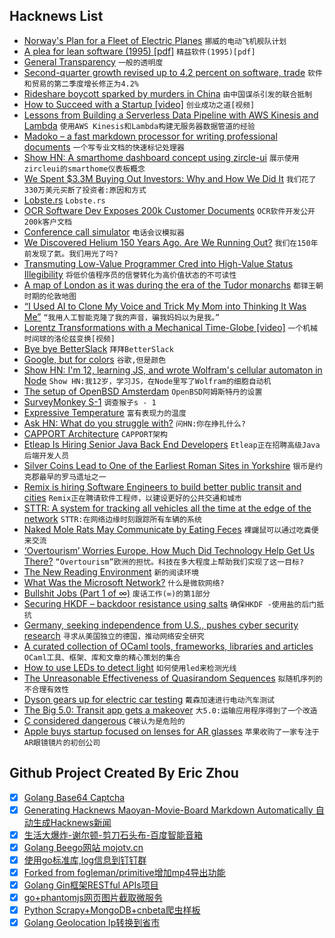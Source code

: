 ## Hacknews List


- [Norway&#39;s Plan for a Fleet of Electric Planes](http://www.bbc.com/future/story/20180814-norways-plan-for-a-fleet-of-electric-planes)  `挪威的电动飞机舰队计划`
- [A plea for lean software (1995) [pdf]](https://cr.yp.to/bib/1995/wirth.pdf)  `精益软件(1995)[pdf]`
- [General Transparency](http://www.certificate-transparency.org/general-transparency)  `一般的透明度`
- [Second-quarter growth revised up to 4.2 percent on software, trade](https://www.thegazette.com/subject/news/nation-and-world/second-quarter-growth-revised-up-to-42-percent-on-software-trade-20180829)  `软件和贸易的第二季度增长修正为4.2%`
- [Rideshare boycott sparked by murders in China](https://www.theatlantic.com/technology/archive/2018/08/didi-murder/568660/?single_page=true)  `由中国谋杀引发的联合抵制`
- [How to Succeed with a Startup [video]](https://blog.ycombinator.com/sam-altman-how-to-succeed-with-a-startup/)  `创业成功之道[视频]`
- [Lessons from Building a Serverless Data Pipeline with AWS Kinesis and Lambda](https://read.iopipe.com/lessons-from-building-a-serverless-data-pipeline-with-aws-kinesis-and-lambda-4d8cf0ebcbc9)  `使用AWS Kinesis和Lambda构建无服务器数据管道的经验`
- [Madoko – a fast markdown processor for writing professional documents](https://www.madoko.net)  `一个写专业文档的快速标记处理器`
- [Show HN: A smarthome dashboard concept using zircle-ui](https://github.com/zircleUI/smarthome-tutorial)  `展示使用zircleui的smarthome仪表板概念`
- [We Spent $3.3M Buying Out Investors: Why and How We Did It](https://open.buffer.com/buying-out-investors/)  `我们花了330万美元买断了投资者:原因和方式`
- [Lobste.rs](https://github.com/lobsters/lobsters)  `Lobste.rs`
- [OCR Software Dev Exposes 200k Customer Documents](https://www.bleepingcomputer.com/news/security/ocr-software-dev-exposes-200-000-customer-documents/)  `OCR软件开发公开200k客户文档`
- [Conference call simulator](http://conferencecall.biz/)  `电话会议模拟器`
- [We Discovered Helium 150 Years Ago. Are We Running Out?](https://www.nationalgeographic.com/science/2018/08/news-helium-mri-superconducting-markets-reserve-technology/)  `我们在150年前发现了氦。我们用光了吗?`
- [Transmuting Low-Value Programmer Cred into High-Value Status Illegibility](https://daedtech.com/transmuting-low-value-programmer-cred-into-high-value-status-lllegibility/)  `将低价值程序员的信誉转化为高价值状态的不可读性`
- [A map of London as it was during the era of the Tudor monarchs](https://www.ianvisits.co.uk/blog/2018/06/13/this-tudor-london-map-overlay-is-marvelous/)  `都铎王朝时期的伦敦地图`
- [“I Used AI to Clone My Voice and Trick My Mom into Thinking It Was Me”](https://www.buzzfeednews.com/article/charliewarzel/i-used-ai-to-clone-my-voice-and-trick-my-mom-into-thinking)  `“我用人工智能克隆了我的声音，骗我妈妈以为是我。”`
- [Lorentz Transformations with a Mechanical Time-Globe [video]](https://www.youtube.com/watch?v=Rh0pYtQG5wI)  `一个机械时间球的洛伦兹变换[视频]`
- [Bye bye BetterSlack](https://g3rv4.com/2018/08/bye-bye-betterslack)  `拜拜BetterSlack`
- [Google, but for colors](https://picular.co/)  `谷歌,但是颜色`
- [Show HN: I&#39;m 12, learning JS, and wrote Wolfram&#39;s cellular automaton in Node](https://bitbucket.org/liamilan/wolfram-cellular-automata)  `Show HN:我12岁，学习JS，在Node里写了Wolfram的细胞自动机`
- [The setup of OpenBSD Amsterdam](https://openbsd.amsterdam/setup.html)  `OpenBSD阿姆斯特丹的设置`
- [SurveyMonkey S-1](https://www.sec.gov/Archives/edgar/data/1739936/000119312518261892/d494258ds1.htm)  `调查猴子s - 1`
- [Expressive Temperature](https://www.robinsloan.com/expressive-temperature/)  `富有表现力的温度`
- [Ask HN: What do you struggle with?](item?id=17867109)  `问HN:你在挣扎什么?`
- [CAPPORT Architecture](https://datatracker.ietf.org/doc/draft-ietf-capport-architecture/)  `CAPPORT架构`
- [Etleap Is Hiring Senior Java Back End Developers](item?id=17872926)  `Etleap正在招聘高级Java后端开发人员`
- [Silver Coins Lead to One of the Earliest Roman Sites in Yorkshire](https://www.smithsonianmag.com/smart-news/silver-coins-lead-one-earliest-roman-sites-yorkshire-180970138/?no-ist)  `银币是约克郡最早的罗马遗址之一`
- [Remix is hiring Software Engineers to build better public transit and cities](https://jobs.lever.co/remix/85754b42-d084-4457-b9a6-4555332c3ee4?lever-origin=applied&amp;lever-source%5B%5D=hackernews)  `Remix正在聘请软件工程师，以建设更好的公共交通和城市`
- [STTR: A system for tracking all vehicles all the time at the edge of the network](https://blog.acolyer.org/2018/08/30/sttr-a-system-for-tracking-all-vehicles-all-the-time-at-the-edge-of-the-network/)  `STTR:在网络边缘时刻跟踪所有车辆的系统`
- [Naked Mole Rats May Communicate by Eating Feces](https://www.theatlantic.com/science/archive/2018/08/naked-mole-rats-eat-poop/568519/?single_page=true)  `裸鼹鼠可以通过吃粪便来交流`
- [‘Overtourism’ Worries Europe. How Much Did Technology Help Get Us There?](https://www.nytimes.com/2018/08/29/technology/technology-overtourism-europe.html)  `“Overtourism”欧洲的担忧。科技在多大程度上帮助我们实现了这一目标?`
- [The New Reading Environment](https://nplusonemag.com/issue-32/the-intellectual-situation/the-new-reading-environment/)  `新的阅读环境`
- [What Was the Microsoft Network?](http://www.codersnotes.com/notes/the-microsoft-network/)  `什么是微软网络?`
- [Bullshit Jobs (Part 1 of ∞)](http://slatestarcodex.com/2018/08/29/bullst-jobs-part-1-of-%E2%88%9E/)  `废话工作(∞)的第1部分`
- [Securing HKDF – backdoor resistance using salts](https://brycx.github.io/2018/08/27/securing-hkdf-against-backdoors.html)  `确保HKDF -使用盐的后门抵抗`
- [Germany, seeking independence from U.S., pushes cyber security research](https://www.reuters.com/article/us-germany-cyber/germany-seeking-independence-from-u-s-pushes-cyber-security-research-idUSKCN1LE1FX)  `寻求从美国独立的德国，推动网络安全研究`
- [A curated collection of OCaml tools, frameworks, libraries and articles](https://github.com/rizo/awesome-ocaml)  `OCaml工具、框架、库和文章的精心策划的集合`
- [How to use LEDs to detect light](https://makezine.com/projects/make-36-boards/how-to-use-leds-to-detect-light/)  `如何使用led来检测光线`
- [The Unreasonable Effectiveness  of Quasirandom Sequences](http://extremelearning.com.au/unreasonable-effectiveness-of-quasirandom-sequences/)  `拟随机序列的不合理有效性`
- [Dyson gears up for electric car testing](https://www.bbc.co.uk/news/business-45345778)  `戴森加速进行电动汽车测试`
- [The Big 5.0: Transit app gets a makeover](https://medium.com/@transitapp/the-big-5-0-transit-gets-a-makeover-eb169ecee240)  `大5.0:运输应用程序得到了一个改造`
- [C considered dangerous](https://lwn.net/SubscriberLink/763641/c9a04da2a33af0a3/)  `C被认为是危险的`
- [Apple buys startup focused on lenses for AR glasses](https://www.reuters.com/article/us-apple-tech/apple-buys-startup-focused-on-lenses-for-ar-glasses-idUSKCN1LE2VS)  `苹果收购了一家专注于AR眼镜镜片的初创公司`

## Github Project Created By Eric Zhou

- [x] [Golang Base64 Captcha](https://github.com/mojocn/base64Captcha)
- [x] [Generating Hacknews Maoyan-Movie-Board Markdown Automatically 自动生成Hacknews新闻](https://github.com/dejavuzhou/md-genie)
- [x] [生活大爆炸-谢尔顿-剪刀石头布-百度智能音箱](https://github.com/mojocn/dueros-bang-game)
- [x] [Golang Beego网站 mojotv.cn](https://github.com/mojocn/www.mojotv.cn)
- [x] [使用go标准库,log信息到钉钉群](https://github.com/mojocn/dooger)
- [x] [Forked from fogleman/primitive增加mp4导出功能](https://github.com/mojocn/primitive)
- [x] [Golang Gin框架RESTful APIs项目](https://github.com/JJJJJJJerk/ezier-golang-web-api-framework)
- [x] [go+phantomjs网页图片截取微服务](https://github.com/mojocn/screen_shot)
- [x] [Python Scrapy+MongoDB+cnbeta爬虫样板](https://github.com/mojocn/scrapy_mongodb_boilerplate_cnbeta)
- [x] [Golang Geolocation Ip转换到省市](https://github.com/mojocn/ip2location)